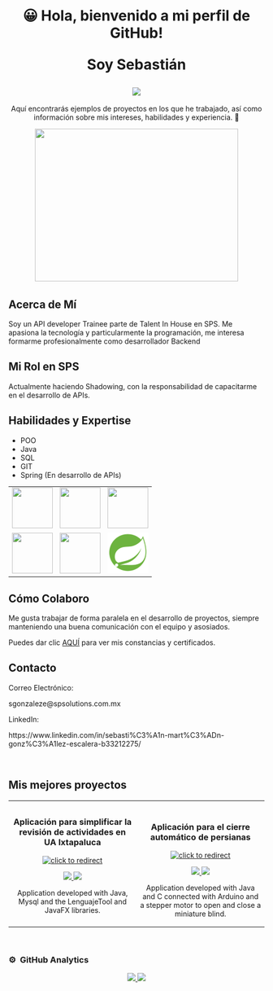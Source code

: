 <div align="center">
<h1>&#128512 Hola, bienvenido a mi perfil de GitHub! <p>Soy Sebastián</p></h1>
<img width="40px" src="https://raw.githubusercontent.com/iampavangandhi/iampavangandhi/master/gifs/Hi.gif"> 
<p>Aquí encontrarás ejemplos de proyectos en los que he trabajado, así como información sobre mis intereses, habilidades y experiencia. &#128188</p>


<img src="https://cdn.sanity.io/images/ordgikwe/production/a830c5182852e35bcd0dc07b90122f07ecd15f48-700x525.gif?w=700&h=525&auto=format" width="400" height="300"/>
</div>

## Acerca de Mí

<p>Soy un API developer Trainee parte de Talent In House en SPS. Me apasiona la tecnología y particularmente la programación, me interesa formarme profesionalmente como desarrollador Backend</p>

## Mi Rol en SPS
Actualmente haciendo Shadowing, con la responsabilidad de capacitarme en el desarrollo de APIs.

## Habilidades y Expertise

- POO
- Java
- SQL
- GIT
- Spring (En desarrollo de APIs)

<table border="0">
    <tr>
        <td><img src="https://chuidiang.org/images/9/9a/JAVA.png" width="80" height="80"/></td>
        <td><img src="https://cdn-icons-png.flaticon.com/512/4492/4492311.png" width="80" height="80"/></td>
        <td><img src="https://git-scm.com/images/logos/downloads/Git-Icon-1788C.png" width="80" height="80"/></td>
    </tr>
    <tr>
        <td><img src="https://upload.wikimedia.org/wikipedia/commons/thumb/9/9c/IntelliJ_IDEA_Icon.svg/800px-IntelliJ_IDEA_Icon.svg.png" width="80" height="80"/></td>
        <td><img src="https://maven.apache.org/images/maven-logo-white-on-black.png" width="80" height="80"/></td>
        <td><img src="https://raw.githubusercontent.com/github/explore/8ab0be27a8c97992e4930e630e2d68ba8d819183/topics/spring/spring.png" width="80" height="80"/></td>
    </tr>
</table>

## Cómo Colaboro
<p>Me gusta trabajar de forma paralela en el desarrollo de proyectos, siempre manteniendo una buena comunicación con el equipo y asosiados.</p>

<p>Puedes dar clic <a href="https://mega.nz/folder/cz5HnLYQ#oWe8Qg9C9G-ieaY5RMzBlw">AQUÍ</a> para ver mis constancias y certificados.</p>

## Contacto
<p>Correo Electrónico:</p> 
<p>sgonzaleze@spsolutions.com.mx</p>
<p>LinkedIn:</p> 
<p>https://www.linkedin.com/in/sebasti%C3%A1n-mart%C3%ADn-gonz%C3%A1lez-escalera-b33212275/</p>

<br>

## Mis mejores proyectos
<table>
<tr>
<td width="50%">
<h3 align="center">Aplicación para simplificar la revisión de actividades en UA Ixtapaluca</h3>
<div align="center">
<a href="https://github.com/SebastianGonzalez216/AppUdemex" target="_blank"><img src="appudemex.png" width="400" height="300" alt="click to redirect"></a>
<p>
<a href="https://github.com/SebastianGonzalez216/AppUdemex" target="_blank">
<img src="https://img.shields.io/badge/CODE-ff9?style=for-the-badge&logo=github&logoColor=black">
</a>
<a href="https://www.youtube.com/watch?v=ni_N4FWahhI&ab_channel=Sebasti%C3%A1nMart%C3%ADnGonz%C3%A1lezEscalera" target="_blank">
<img src="https://img.shields.io/badge/-Youtube-green?style=for-the-badge&color=fbfc40">
</a>
</p>
<p>Application developed with Java, Mysql and the LenguajeTool and JavaFX libraries.</p>
</div>
                                                                                      
</td>

<td width="50%">
               <br>
<h3 align="center">Aplicación para el cierre automático de persianas</h3>
<div align="center">                                       
<a href="https://github.com/SebastianGonzalez216/AutomaticBlinds" target="_blank"><img src="persiana.png" width="400" height="300" alt="click to redirect"></a>
<br>
<p>
<a href="https://github.com/SebastianGonzalez216/AutomaticBlinds" target="_blank">
<img src="https://img.shields.io/badge/CODE-80ffaa?style=for-the-badge&logo=github&logoColor=black">
</a>
<a href="https://www.youtube.com/watch?v=oem5PcgoukY&ab_channel=Sebasti%C3%A1nMart%C3%ADnGonz%C3%A1lezEscalera" target="_blank">
<img src="https://img.shields.io/badge/-Youtube-green?style=for-the-badge&color=3fFD7f">
</a>
</p>
</p>Application developed with Java and C connected with Arduino and a stepper motor to open and close a miniature blind.</p>
</div>                                                             
</table>                                                                                 
</div>
<br>

### ⚙️ &nbsp;GitHub Analytics

<p align="center">
<a href="https://github.com/SebastianGonzalez216](https://github.com/sgonzalezesps">
  <img height="180em" src="https://github-readme-stats-eight-theta.vercel.app/api?username=sgonzalezesps&show_icons=true&theme=algolia&include_all_commits=true&count_private=true"/>
  <img height="180em" src="https://github-readme-stats-eight-theta.vercel.app/api/top-langs/?username=sgonzalezesps&layout=compact&langs_count=8&theme=algolia"/>
</a>
</p>
